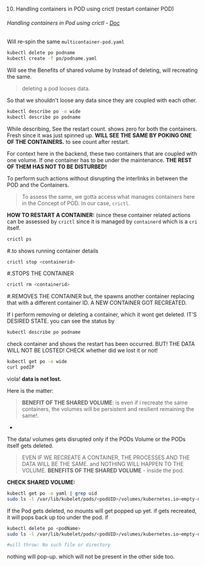 10. Handling containers in POD using crictl (restart container POD)
###### Handling containers in Pod using crictl - [Doc](obsidian://open?vault=tutorialHell&file=Orchestration%2Fk8engineers.com%2FKubernetes-Deep-Dive%2Foffl-raw-docs%2Fkubernetes%20deepdive%2Fsec3-k8s-pods%2F6.Handling%20containers%20in%20Pod%20using%20crictl_.docx)
Will re-spin the same `multicontainer-pod.yaml` 
```sh
kubectl delete po podname
kubectl create -f po/podname.yaml
```
Will see the Benefits of shared volume by Instead of deleting, will recreating the same.

> deleting a pod looses data.

So that we shouldn't loose any data since they are coupled with each other.
```sh
kubectl describe po -o wide
kubectl describe po podname
```

While describing, See the restart count. shows zero for both the containers. Fresh since it was just spinned up. 
**WILL SEE THE SAME BY POKING  ONE OF THE CONTAINERS.** to see count after restart. 

For context here in the backend, these two containers that are coupled with one volume. If one container has to be under the maintenance. 
**THE REST OF THEM HAS NOT TO BE DISTURBED!**

To perform such actions without disrupting the interlinks in between the POD and the Containers. 
> To assess the same, we gotta access what manages containers here in the Concept of POD. 
> In our case, `crictl`.

**HOW TO RESTART A CONTAINER:** (since these container related actions can be assessed by `crictl` since it is managed by `containerd` which is a `cri` itself.

```sh
crictl ps 
```
#.to shows running container details

```sh
crictl stop <containerid> 
```
#.STOPS THE CONTAINER

```sh
crictl rm <containerid>
```
#.REMOVES THE CONTAINER
but, the spawns another container replacing that with a different container ID.
A NEW CONTAINER GOT RECREATED. 

 If i perform removing or deleting a container, which it wont get deleted. IT'S DESIRED STATE. you can see the status by
```sh
kubectl describe po podname 
```
check container and shows the restart has been occurred. BUT!
THE DATA WILL NOT BE LOSTED!
CHECK whether did we lost it or not!
```sh
kubectl get po -o wide
curl podIP
```
viola! **data is not lost.** 

Here is the matter:
>**BENEFIT OF THE SHARED VOLUME**: is even if i recreate the same containers, the volumes will be persistent and resilient remaining the same!.

+
The data/ volumes gets disrupted only if the PODs Volume or the PODs itself gets deleted. 

> EVEN IF WE RECREATE A CONTAINER, THE PROCESSES AND THE DATA WILL BE THE SAME. and 
> NOTHING WILL HAPPEN TO THE VOLUME. **BENEFITS OF THE SHARED VOLUME** - inside the pod.


**CHECK SHARED VOLUME:**
```sh
kubectl get po -o yaml | grep uid
sudo ls -l /var/lib/kubelet/pods/<podUID>/volumes/kubernetes.io~empty-dir/<sharedVolInYAML>/index.html 
```

 If the Pod gets deleted, no mounts will get popped up yet. if gets recreated, it will pops back up too under the pod. if
```sh
kubectl delete po <podName>
sudo ls -l /var/lib/kubelet/pods/<podUID>/volumes/kubernetes.io~empty-dir/<sharedVolInYAML>/index.html 

#will throw: No such file or directory
```
nothing will pop-up. which will not be present in the other side too. 
